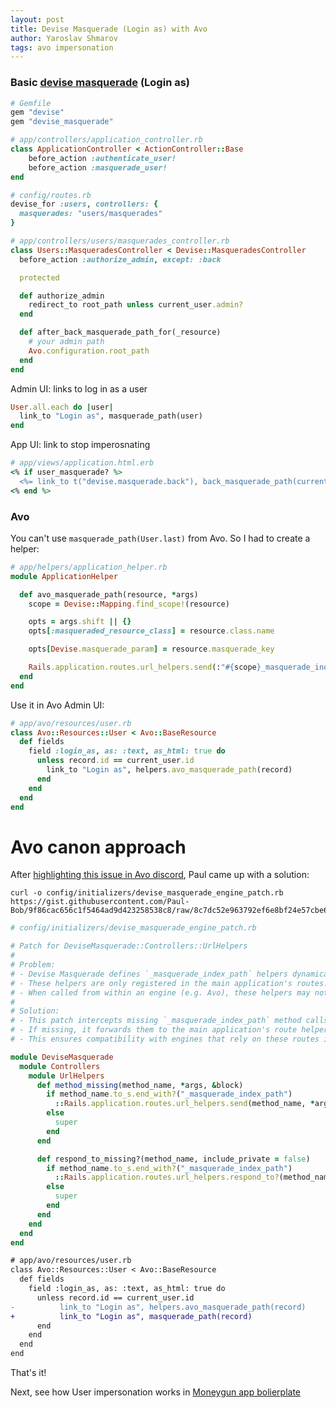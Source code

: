 ```yaml
---
layout: post
title: Devise Masquerade (Login as) with Avo
author: Yaroslav Shmarov
tags: avo impersonation
---
```


### Basic [devise masquerade](https://github.com/oivoodoo/devise_masquerade) (Login as)

```ruby
# Gemfile
gem "devise"
gem "devise_masquerade"
```

```ruby
# app/controllers/application_controller.rb
class ApplicationController < ActionController::Base
    before_action :authenticate_user!
    before_action :masquerade_user!
end
```

```ruby
# config/routes.rb
devise_for :users, controllers: {
  masquerades: "users/masquerades"
}
```

```ruby
# app/controllers/users/masquerades_controller.rb
class Users::MasqueradesController < Devise::MasqueradesController
  before_action :authorize_admin, except: :back

  protected

  def authorize_admin
    redirect_to root_path unless current_user.admin?
  end

  def after_back_masquerade_path_for(_resource)
    # your admin path
    Avo.configuration.root_path
  end
end
```

Admin UI: links to log in as a user

```ruby
User.all.each do |user|
  link_to "Login as", masquerade_path(user)
end
```

App UI: link to stop imperosnating

```ruby
# app/views/application.html.erb
<% if user_masquerade? %>
  <%= link_to t("devise.masquerade.back"), back_masquerade_path(current_user) %>
<% end %>
```

### Avo

You can't use `masquerade_path(User.last)` from Avo. So I had to create a helper:

```ruby
# app/helpers/application_helper.rb
module ApplicationHelper

  def avo_masquerade_path(resource, *args)
    scope = Devise::Mapping.find_scope!(resource)

    opts = args.shift || {}
    opts[:masqueraded_resource_class] = resource.class.name

    opts[Devise.masquerade_param] = resource.masquerade_key

    Rails.application.routes.url_helpers.send(:"#{scope}_masquerade_index_path", opts, *args)
  end
end
```

Use it in Avo Admin UI:

```ruby
# app/avo/resources/user.rb
class Avo::Resources::User < Avo::BaseResource
  def fields
    field :login_as, as: :text, as_html: true do
      unless record.id == current_user.id
        link_to "Login as", helpers.avo_masquerade_path(record)
      end
    end
  end
end
```

# Avo canon approach

After [highlighting this issue in Avo discord](https://discord.com/channels/740892036978442260/1125160641569771550/1380485383778730074), Paul came up with a solution:

```
curl -o config/initializers/devise_masquerade_engine_patch.rb https://gist.githubusercontent.com/Paul-Bob/9f86cac656c1f5464ad9d423258538c8/raw/8c7dc52e963792ef6e8bf24e57cbe61bd40fb1c5/devise_masquerade_engine_patch.rb
```

```ruby
# config/initializers/devise_masquerade_engine_patch.rb

# Patch for DeviseMasquerade::Controllers::UrlHelpers
#
# Problem:
# - Devise Masquerade defines `_masquerade_index_path` helpers dynamically based on scope.
# - These helpers are only registered in the main application's routes.
# - When called from within an engine (e.g. Avo), these helpers may not be found, raising errors.
#
# Solution:
# - This patch intercepts missing `_masquerade_index_path` method calls.
# - If missing, it forwards them to the main application's route helpers.
# - This ensures compatibility with engines that rely on these routes indirectly.

module DeviseMasquerade
  module Controllers
    module UrlHelpers
      def method_missing(method_name, *args, &block)
        if method_name.to_s.end_with?("_masquerade_index_path")
          ::Rails.application.routes.url_helpers.send(method_name, *args, &block)
        else
          super
        end
      end

      def respond_to_missing?(method_name, include_private = false)
        if method_name.to_s.end_with?("_masquerade_index_path")
          ::Rails.application.routes.url_helpers.respond_to?(method_name)
        else
          super
        end
      end
    end
  end
end
```

```diff
# app/avo/resources/user.rb
class Avo::Resources::User < Avo::BaseResource
  def fields
    field :login_as, as: :text, as_html: true do
      unless record.id == current_user.id
-          link_to "Login as", helpers.avo_masquerade_path(record)
+          link_to "Login as", masquerade_path(record)
      end
    end
  end
end
```

That's it!

Next, see how User impersonation works in [Moneygun app bolierplate](https://github.com/yshmarov/moneygun)
